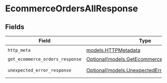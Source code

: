 # EcommerceOrdersAllResponse


## Fields

| Field                                                                                  | Type                                                                                   | Required                                                                               | Description                                                                            |
| -------------------------------------------------------------------------------------- | -------------------------------------------------------------------------------------- | -------------------------------------------------------------------------------------- | -------------------------------------------------------------------------------------- |
| `http_meta`                                                                            | [models.HTTPMetadata](../models/httpmetadata.md)                                       | :heavy_check_mark:                                                                     | N/A                                                                                    |
| `get_ecommerce_orders_response`                                                        | [Optional[models.GetEcommerceOrdersResponse]](../models/getecommerceordersresponse.md) | :heavy_minus_sign:                                                                     | Orders                                                                                 |
| `unexpected_error_response`                                                            | [Optional[models.UnexpectedErrorResponse]](../models/unexpectederrorresponse.md)       | :heavy_minus_sign:                                                                     | Unexpected error                                                                       |